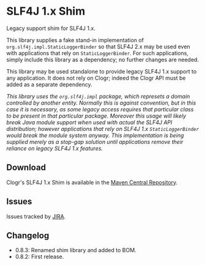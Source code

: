 # SLF4J 1.x Shim

Legacy support shim for SLF4J 1.x.

This library supplies a fake stand-in implementation of `org.slf4j.impl.StaticLoggerBinder` so that SLF4J 2.x may be used even with applications that rely on `StaticLoggerBinder`. For such applications, simply include this library as a dependency; no further changes are needed.

This library may be used standalone to provide legacy SLF4J 1.x support to any application. It does not rely on Clogr; indeed the Clogr API must be added as a separate dependency.

_This library uses the `org.slf4j.impl` package, which represets a domain controlled by another entity. Normally this is against convention, but in this case it is necessary, as some legacy access requires that particular class to be present in that particular package. Moreover this usage will likely break Java module support when used with actual the SLF4J API distribution; however applications that rely on SLF4J 1.x `StaticLoggerBinder` would break the module system anyway. This implementation is being supplied merely as a stop-gap solution until applications remove their reliance on legacy SLF4J 1.x features._


## Download

Clogr's SLF4J 1.x Shim is available in the [Maven Central Repository](https://search.maven.org/search?q=g:io.clogr%20AND%20a:slf4j1-shim).

## Issues

Issues tracked by [JIRA](https://globalmentor.atlassian.net/projects/CLOGR).

## Changelog

- 0.8.3: Renamed shim library and added to BOM.
- 0.8.2: First release.
